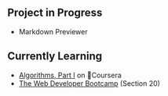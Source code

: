 ## Project in Progress
- Markdown Previewer


## Currently Learning
- [Algorithms, Part I](https://www.coursera.org/learn/algorithms-part1/) on Coursera
- [The Web Developer Bootcamp](https://www.udemy.com/course/the-web-developer-bootcamp/) (Section 20)



